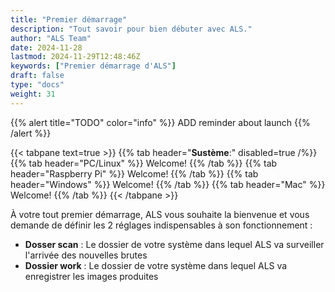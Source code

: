 ```yaml
---
title: "Premier démarrage"
description: "Tout savoir pour bien débuter avec ALS."
author: "ALS Team"
date: 2024-11-28
lastmod: 2024-11-29T12:48:46Z
keywords: ["Premier démarrage d'ALS"]
draft: false
type: "docs"
weight: 31
---
```


{{% alert title="TODO" color="info" %}}
ADD reminder about launch
{{% /alert %}}

{{< tabpane text=true >}}
  {{% tab header="**Sustème**:" disabled=true /%}}
  {{% tab header="PC/Linux" %}}
  Welcome!
  {{% /tab %}}
  {{% tab header="Raspberry Pi" %}}
  Welcome!
  {{% /tab %}}
  {{% tab header="Windows" %}}
  Welcome!
  {{% /tab %}}
  {{% tab header="Mac" %}}
  Welcome!
  {{% /tab %}}
{{< /tabpane >}}


À votre tout premier démarrage, ALS vous souhaite la bienvenue et vous demande de définir les 2 réglages indispensables à son fonctionnement :

- **Dosser scan** : Le dossier de votre système dans lequel ALS va surveiller l'arrivée des nouvelles brutes
- **Dossier work** : Le dossier de votre système dans lequel ALS va enregistrer les images produites


